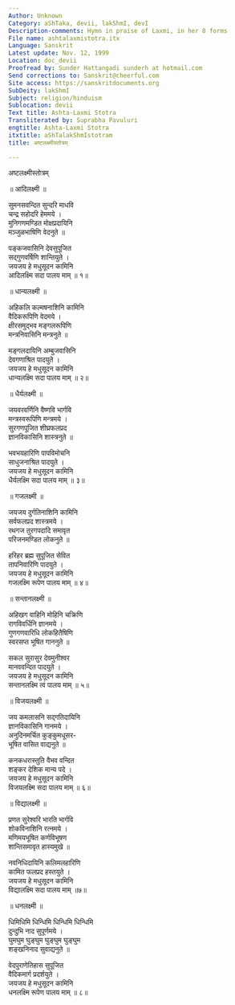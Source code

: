 ```yaml
---
Author: Unknown
Category: aShTaka, devii, lakShmI, devI
Description-comments: Hymn in praise of Laxmi, in her 8 forms
File name: ashtalaxmistotra.itx
Language: Sanskrit
Latest update: Nov. 12, 1999
Location: doc_devii
Proofread by: Sunder Hattangadi sunderh at hotmail.com
Send corrections to: Sanskrit@cheerful.com
Site access: https://sanskritdocuments.org
SubDeity: lakShmI
Subject: religion/hinduism
Sublocation: devii
Text title: Ashta-Laxmi Stotra
Transliterated by: Suprabha Pavuluri
engtitle: Ashta-Laxmi Stotra
itxtitle: aShTalakShmIstotram
title: अष्टलक्ष्मीस्तोत्रम्

---
```

  
 अष्टलक्ष्मीस्तोत्रम्   
  
   ॥ आदिलक्ष्मी ॥  
  
सुमनसवन्दित सुन्दरि माधवि  
     चन्द्र सहोदरि हेममये ।  
मुनिगणमण्डित मोक्षप्रदायिनि  
     मञ्जुळभाषिणि वेदनुते ॥  
  
पङ्कजवासिनि देवसुपूजित  
     सद्गुणवर्षिणि शान्तियुते ।  
जयजय हे मधुसूदन कामिनि  
     आदिलक्ष्मि सदा पालय माम् ॥ १॥  
  
   ॥ धान्यलक्ष्मी ॥  
  
अहिकलि कल्मषनाशिनि कामिनि  
     वैदिकरूपिणि वेदमये ।  
क्षीरसमुद्भव मङ्गलरूपिणि  
     मन्त्रनिवासिनि मन्त्रनुते ॥  
  
मङ्गलदायिनि अम्बुजवासिनि  
     देवगणाश्रित पादयुते ।  
जयजय हे मधुसूदन कामिनि  
     धान्यलक्ष्मि सदा पालय माम् ॥ २॥  
  
  ॥ धैर्यलक्ष्मी ॥  
  
जयवरवर्णिनि वैष्णवि भार्गवि  
     मन्त्रस्वरूपिणि मन्त्रमये ।  
सुरगणपूजित शीघ्रफलप्रद  
     ज्ञानविकासिनि शास्त्रनुते ॥  
  
भवभयहारिणि पापविमोचनि  
     साधुजनाश्रित पादयुते ।  
जयजय हे मधुसूदन कामिनि  
     धैर्यलक्ष्मि सदा पालय माम् ॥ ३॥  
  
   ॥ गजलक्ष्मी ॥  
  
जयजय दुर्गतिनाशिनि कामिनि  
     सर्वफलप्रद शास्त्रमये ।  
रथगज तुरगपदादि समावृत  
     परिजनमण्डित लोकनुते ॥  
  
हरिहर ब्रह्म सुपूजित सेवित  
     तापनिवारिणि पादयुते ।  
जयजय हे मधुसूदन कामिनि  
     गजलक्ष्मि रूपेण पालय माम् ॥ ४॥  
  
   ॥ सन्तानलक्ष्मी ॥  
  
अहिखग वाहिनि मोहिनि चक्रिणि  
     रागविवर्धिनि ज्ञानमये ।  
गुणगणवारिधि लोकहितैषिणि  
     स्वरसप्त भूषित गाननुते ॥  
  
सकल सुरासुर देवमुनीश्वर  
     मानववन्दित पादयुते ।  
जयजय हे मधुसूदन कामिनि  
     सन्तानलक्ष्मि त्वं पालय माम् ॥ ५॥  
  
   ॥ विजयलक्ष्मी ॥  
  
जय कमलासनि सद्गतिदायिनि  
     ज्ञानविकासिनि गानमये ।  
अनुदिनमर्चित कुङ्कुमधूसर-  
     भूषित वासित वाद्यनुते ॥  
  
कनकधरास्तुति वैभव वन्दित  
     शङ्कर देशिक मान्य पदे ।  
जयजय हे मधुसूदन कामिनि  
     विजयलक्ष्मि सदा पालय माम् ॥ ६॥  
  
   ॥ विद्यालक्ष्मी ॥  
  
प्रणत सुरेश्वरि भारति भार्गवि  
     शोकविनाशिनि रत्नमये ।  
मणिमयभूषित कर्णविभूषण  
     शान्तिसमावृत हास्यमुखे ॥  
  
नवनिधिदायिनि कलिमलहारिणि  
     कामित फलप्रद हस्तयुते ।  
जयजय हे मधुसूदन कामिनि  
     विद्यालक्ष्मि सदा पालय माम् ॥७॥  
  
   ॥ धनलक्ष्मी ॥  
  
धिमिधिमि धिन्धिमि धिन्धिमि धिन्धिमि  
     दुन्दुभि नाद सुपूर्णमये ।  
घुमघुम घुङ्घुम घुङ्घुम घुङ्घुम  
    शङ्खनिनाद सुवाद्यनुते ॥  
  
वेदपुराणेतिहास सुपूजित  
     वैदिकमार्ग प्रदर्शयुते ।  
जयजय हे मधुसूदन कामिनि  
     धनलक्ष्मि रूपेण पालय माम् ॥ ८॥  
  
  
  
